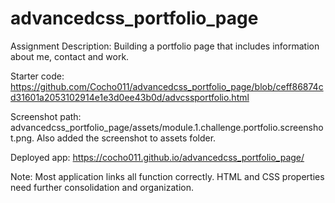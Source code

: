 # advancedcss_portfolio_page

Assignment Description: Building a portfolio page that includes information about me, contact and work. 

Starter code: https://github.com/Cocho011/advancedcss_portfolio_page/blob/ceff86874cd31601a2053102914e1e3d0ee43b0d/advcssportfolio.html

Screenshot path: advancedcss_portfolio_page/assets/module.1.challenge.portfolio.screenshot.png. Also added the screenshot to assets folder.

Deployed app: https://cocho011.github.io/advancedcss_portfolio_page/

Note: Most application links all function correctly. HTML and CSS properties need further consolidation and organization. 
